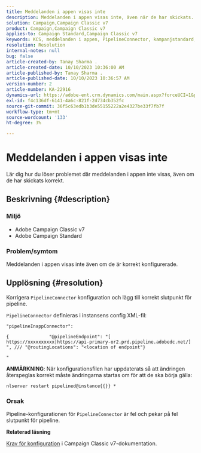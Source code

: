 ```yaml
---
title: Meddelanden i appen visas inte
description: Meddelanden i appen visas inte, även när de har skickats.
solution: Campaign,Campaign Classic v7
product: Campaign,Campaign Classic v7
applies-to: Campaign Standard,Campaign Classic v7
keywords: KCS, meddelanden i appen, PipelineConnector, kampanjstandard, kampanj classic, visas inte
resolution: Resolution
internal-notes: null
bug: false
article-created-by: Tanay Sharma .
article-created-date: 10/10/2023 10:36:00 AM
article-published-by: Tanay Sharma .
article-published-date: 10/10/2023 10:36:57 AM
version-number: 2
article-number: KA-22916
dynamics-url: https://adobe-ent.crm.dynamics.com/main.aspx?forceUCI=1&pagetype=entityrecord&etn=knowledgearticle&id=e9409bc8-5867-ee11-9ae7-6045bd0063aa
exl-id: f4c136df-6141-4a6c-821f-2d734cb352fc
source-git-commit: 36f5c63edb1b3de55155222a2e4327be33f7fb7f
workflow-type: tm+mt
source-wordcount: '133'
ht-degree: 3%

---
```


# Meddelanden i appen visas inte


Lär dig hur du löser problemet där meddelanden i appen inte visas, även om de har skickats korrekt.

## Beskrivning {#description}


### Miljö

- Adobe Campaign Classic v7
- Adobe Campaign Standard




### Problem/symtom

Meddelanden i appen visas inte även om de är korrekt konfigurerade.


## Upplösning {#resolution}


Korrigera `PipelineConnector` konfiguration och lägg till korrekt slutpunkt för pipeline.

`PipelineConnector` definieras i instansens config XML-fil:




```
"pipelineInappConnector":

{               "@pipelineEndpoint": "[ https://xxxxxxxxxx|https://api-primary-or2.prd.pipeline.adobedc.net/] ", /// "@routingLocations": "<location of endpoint"}

"
```




<b>ANMÄRKNING</b>: När konfigurationsfilen har uppdaterats så att ändringen återspeglas korrekt måste ändringarna startas om för att de ska börja gälla:

`nlserver restart pipelined@instance{{}} *`



### Orsak

Pipeline-konfigurationen för `PipelineConnector` är fel och pekar på fel slutpunkt för pipeline.



<b>Relaterad läsning</b>

[Krav för konfiguration](https://experienceleague.adobe.com/docs/campaign-classic/using/integrating-with-adobe-experience-cloud/experience-triggers/configuring-pipeline.html#prerequisites) i Campaign Classic v7-dokumentation.
